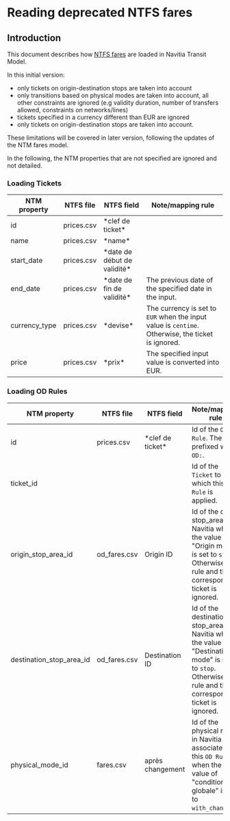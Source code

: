 # Reading deprecated NTFS fares
## Introduction
This document describes how [NTFS fares](https://github.com/hove-io/ntfs-specification/blob/master/ntfs_fare_extension_fr_deprecated.md) are loaded in Navitia Transit Model.

In this initial version:
* only tickets on origin-destination stops are taken into account
* only transitions based on physical modes are taken into account, all other constraints are ignored (e.g validity duration, number of transfers allowed, constraints on networks/lines)
* tickets specified in a currency different than EUR are ignored
* only tickets on origin-destination stops are taken into account.

These limitations will be covered in later version, following the updates of the NTM fares model.

In the following, the NTM properties that are not specified are ignored and not detailed.

### Loading Tickets

| NTM property  | NTFS file  | NTFS field                    | Note/mapping rule                                                                                 |
| ------------- | ---------- | ----------------------------- | ------------------------------------------------------------------------------------------------- |
| id            | prices.csv | \*clef de ticket\*            |                                                                                                   |
| name          | prices.csv | \*name\*                      |                                                                                                   |
| start_date    | prices.csv | \*date de début de validité\* |                                                                                                   |
| end_date      | prices.csv | \*date de fin de validité\*   | The previous date of the specified date in the input.                                             |
| currency_type | prices.csv | \*devise\*                    | The currency is set to `EUR` when the input value is `centime`. Otherwise, the ticket is ignored. |
| price         | prices.csv | \*prix\*                      | The specified input value is converted into EUR.                                                  |

### Loading OD Rules

| NTM property             | NTFS file    | NTFS field         | Note/mapping rule                                                                                                                                              |
| ------------------------ | ------------ | ------------------ | -------------------------------------------------------------------------------------------------------------------------------------------------------------- |
| id                       | prices.csv   | \*clef de ticket\* | Id of the `OD Rule`. The id is prefixed with `OD:`.                                                                                                            |
| ticket_id                |              |                    | Id of the `Ticket` to which this `OD Rule` is applied.                                                                                                         |
| origin_stop_area_id      | od_fares.csv | Origin ID          | Id of the origin stop_area in Navitia when the value of "Origin mode" is set to `stop`. Otherwise, the rule and the corresponding ticket is ignored.           |
| destination_stop_area_id | od_fares.csv | Destination ID     | Id of the destination stop_area in Navitia when the value of "Destination mode" is set to `stop`. Otherwise, the rule and the corresponding ticket is ignored. |
| physical_mode_id         | fares.csv    | après changement   | Id of the physical mode in Navitia associated to this `OD Rule` when the value of "condition globale" is set to `with_changes`.                                |
